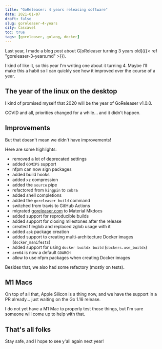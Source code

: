 ```yaml
---
title: "GoReleaser: 4 years releasing software"
date: 2021-01-07
draft: false
slug: goreleaser-4-years
city: Cascavel
toc: true
tags: [goreleaser, golang, docker]
---
```


Last year, I made a blog post about G[oReleaser turning 3 years old]({{< ref "goreleaser-3-years.md" >}}).

I kind of like it, so this year I'm writing one about it turning 4. Maybe I'll make this a habit so I can quickly see how it improved over the course of a year.

## The year of the linux on the desktop

I kind of promised myself that 2020 will be the year of GoReleaser v1.0.0.

COVID and all, priorities changed for a while... and it didn't happen.

## Improvements

But that doesn't mean we didn't have improvements! 

Here are some highlights:

- removed a lot of deprecated settings
- added `GOMIPS` support
- nfpm can now sign packages
- added build hooks
- added `xz` compression
- added the `source` pipe
- refactored from `kingpin` to `cobra`
- added shell completions
- added the `goreleaser build` command
- switched from travis to GitHub Actions
- migrated [goreleaser.com](http://goreleaser.com) to Material Mkdocs
- added support for reproducible builds
- added support for closing milestones after the release
- created fileglob and replaced zglob usage with it
- added `apk` package creation
- added support to creating multi-architecture Docker images (`docker_manifests`)
- added support for using `docker buildx build` (`dockers.use_buildx`)
- `arm64` is now a default `GOARCH`
- allow to use nfpm packages when creating Docker images

Besides that, we also had some refactory (mostly on tests).

## M1 Macs

On top of all that, Apple Silicon is a thing now, and we have the support in a PR already... just waiting on the Go 1.16 release.

I do not yet have a M1 Mac to properly test those things, but I'm sure someone will come up to help with that.

## That's all folks

Stay safe, and I hope to see y'all again next year!
